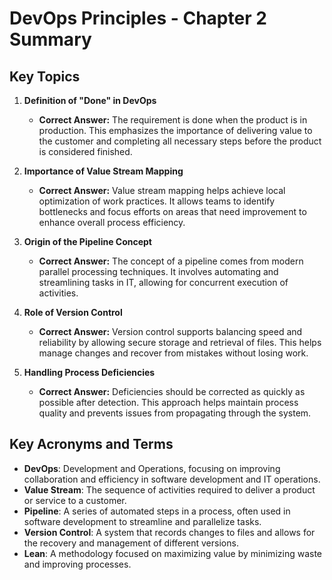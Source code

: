 # DevOps Principles - Chapter 2 Summary

## Key Topics

1. **Definition of "Done" in DevOps**
   - **Correct Answer:** The requirement is done when the product is in production. This emphasizes the importance of delivering value to the customer and completing all necessary steps before the product is considered finished.

2. **Importance of Value Stream Mapping**
   - **Correct Answer:** Value stream mapping helps achieve local optimization of work practices. It allows teams to identify bottlenecks and focus efforts on areas that need improvement to enhance overall process efficiency.

3. **Origin of the Pipeline Concept**
   - **Correct Answer:** The concept of a pipeline comes from modern parallel processing techniques. It involves automating and streamlining tasks in IT, allowing for concurrent execution of activities.

4. **Role of Version Control**
   - **Correct Answer:** Version control supports balancing speed and reliability by allowing secure storage and retrieval of files. This helps manage changes and recover from mistakes without losing work.

5. **Handling Process Deficiencies**
   - **Correct Answer:** Deficiencies should be corrected as quickly as possible after detection. This approach helps maintain process quality and prevents issues from propagating through the system.

## Key Acronyms and Terms

- **DevOps**: Development and Operations, focusing on improving collaboration and efficiency in software development and IT operations.
- **Value Stream**: The sequence of activities required to deliver a product or service to a customer.
- **Pipeline**: A series of automated steps in a process, often used in software development to streamline and parallelize tasks.
- **Version Control**: A system that records changes to files and allows for the recovery and management of different versions.
- **Lean**: A methodology focused on maximizing value by minimizing waste and improving processes.

